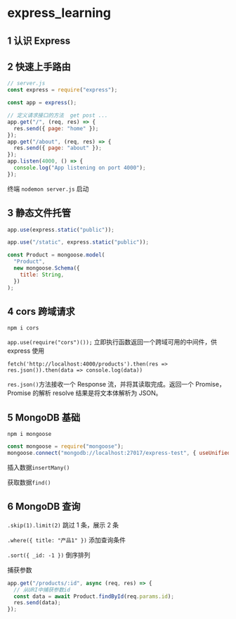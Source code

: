 # express_learning

## 1 认识 Express

## 2 快速上手路由

```js
// server.js
const express = require("express");

const app = express();

// 定义请求接口的方法  get post ...
app.get("/", (req, res) => {
  res.send({ page: "home" });
});
app.get("/about", (req, res) => {
  res.send({ page: "about" });
});
app.listen(4000, () => {
  console.log("App listening on port 4000");
});
```

终端 `nodemon server.js` 启动

## 3 静态文件托管

```js
app.use(express.static("public"));

app.use("/static", express.static("public"));

const Product = mongoose.model(
  "Product",
  new mongoose.Schema({
    title: String,
  })
);
```

## 4 cors 跨域请求

`npm i cors`

`app.use(require("cors")());` 立即执行函数返回一个跨域可用的中间件，供 express 使用

`fetch('http://localhost:4000/products').then(res => res.json()).then(data => console.log(data))`

`res.json()`方法接收一个 Response 流，并将其读取完成。返回一个 Promise，Promise 的解析 resolve 结果是将文本体解析为 JSON。

## 5 MongoDB 基础

`npm i mongoose`

```js
const mongoose = require("mongoose");
mongoose.connect("mongodb://localhost:27017/express-test", { useUnifiedTopology: true, useNewUrlParser: true });
```

插入数据`insertMany()`

获取数据`find()`

## 6 MongoDB 查询

`.skip(1).limit(2)` 跳过 1 条，展示 2 条

`.where({ title: "产品1" })` 添加查询条件

`.sort({ _id: -1 })` 倒序排列

捕获参数

```js
app.get("/products/:id", async (req, res) => {
  // 从URI中捕获参数id
  const data = await Product.findById(req.params.id);
  res.send(data);
});
```
